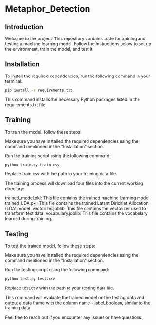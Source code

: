 # Metaphor_Detection

## Introduction

Welcome to the project! This repository contains code for training and testing a machine learning model. Follow the instructions below to set up the environment, train the model, and test it.

## Installation

To install the required dependencies, run the following command in your terminal:

```bash
pip install -r requirements.txt
```

This command installs the necessary Python packages listed in the requirements.txt file.

## Training
To train the model, follow these steps:

Make sure you have installed the required dependencies using the command mentioned in the "Installation" section.

Run the training script using the following command:

```bash
python train.py train.csv
```

Replace train.csv with the path to your training data file.

The training process will download four files into the current working directory:

trained_model.pkl: This file contains the trained machine learning model.
trained_LDA.pkl: This file contains the trained Latent Dirichlet Allocation (LDA) model.
vectorizer.joblib: This file contains the vectorizer used to transform text data.
vocabulary.joblib: This file contains the vocabulary learned during training.

## Testing
To test the trained model, follow these steps:

Make sure you have installed the required dependencies using the command mentioned in the "Installation" section.

Run the testing script using the following command:

```bash
python test.py test.csv
```
Replace test.csv with the path to your testing data file.

This command will evaluate the trained model on the testing data and output a data frame with the column name - label_boolean, similar to the training data.

Feel free to reach out if you encounter any issues or have questions. 
